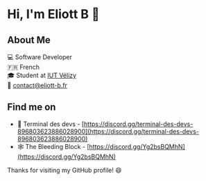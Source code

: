 # Hi, I'm Eliott B :wave:

## About Me

:computer: Software Developer  
:fr: French  
:mortar_board: Student at [IUT Vélizy](https://www.iut-velizy-rambouillet.uvsq.fr/)  
:email: [contact@eliott-b.fr](mailto:contact@eliott-b.fr)  

## Find me on

- :rocket: Terminal des devs - [https://discord.gg/terminal-des-devs-896803623886028900](https://discord.gg/terminal-des-devs-896803623886028900)  
- :spider_web: The Bleeding Block - [https://discord.gg/Yg2bsBQMhN](https://discord.gg/Yg2bsBQMhN)  

Thanks for visiting my GitHub profile! :smile:
